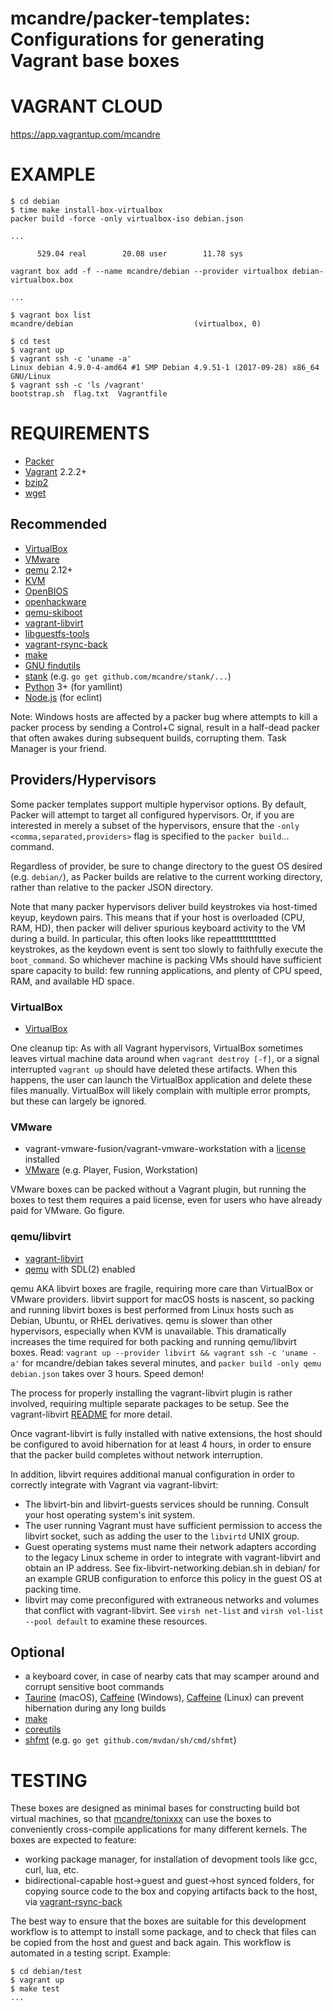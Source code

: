 # mcandre/packer-templates: Configurations for generating Vagrant base boxes

# VAGRANT CLOUD

https://app.vagrantup.com/mcandre

# EXAMPLE

```console
$ cd debian
$ time make install-box-virtualbox
packer build -force -only virtualbox-iso debian.json

...

      529.04 real        20.08 user        11.78 sys

vagrant box add -f --name mcandre/debian --provider virtualbox debian-virtualbox.box

...

$ vagrant box list
mcandre/debian                           (virtualbox, 0)

$ cd test
$ vagrant up
$ vagrant ssh -c 'uname -a'
Linux debian 4.9.0-4-amd64 #1 SMP Debian 4.9.51-1 (2017-09-28) x86_64 GNU/Linux
$ vagrant ssh -c 'ls /vagrant'
bootstrap.sh  flag.txt	Vagrantfile
```

# REQUIREMENTS

* [Packer](https://www.packer.io/)
* [Vagrant](https://www.vagrantup.com/) 2.2.2+
* [bzip2](http://www.bzip.org)
* [wget](https://www.gnu.org/software/wget/)

## Recommended

* [VirtualBox](https://www.virtualbox.org/)
* [VMware](https://www.vmware.com/)
* [qemu](https://www.qemu.org/) 2.12+
* [KVM](https://wiki.qemu.org/Features/KVM)
* [OpenBIOS](https://www.openfirmware.info/OpenBIOS)
* [openhackware](https://github.com/qemu/openhackware)
* [qemu-skiboot](https://github.com/qemu/skiboot)
* [vagrant-libvirt](https://github.com/vagrant-libvirt/vagrant-libvirt)
* [libguestfs-tools](http://libguestfs.org/)
* [vagrant-rsync-back](https://github.com/smerrill/vagrant-rsync-back)
* [make](https://www.gnu.org/software/make/)
* [GNU findutils](https://www.gnu.org/software/findutils/)
* [stank](https://github.com/mcandre/stank) (e.g. `go get github.com/mcandre/stank/...`)
* [Python](https://www.python.org) 3+ (for yamllint)
* [Node.js](https://nodejs.org/en/) (for eclint)

Note: Windows hosts are affected by a packer bug where attempts to kill a packer process by sending a Control+C signal, result in a half-dead packer that often awakes during subsequent builds, corrupting them. Task Manager is your friend.

## Providers/Hypervisors

Some packer templates support multiple hypervisor options. By default, Packer will attempt to target all configured hypervisors. Or, if you are interested in merely a subset of the hypervisors, ensure that the `-only <comma,separated,providers>` flag is specified to the `packer build`... command.

Regardless of provider, be sure to change directory to the guest OS desired (e.g. `debian/`), as Packer builds are relative to the current working directory, rather than relative to the packer JSON directory.

Note that many packer hypervisors deliver build keystrokes via host-timed keyup, keydown pairs. This means that if your host is overloaded (CPU, RAM, HD), then packer will deliver spurious keyboard activity to the VM during a build. In particular, this often looks like repeatttttttttttted keystrokes, as the keydown event is sent too slowly to faithfully execute the `boot_command`. So whichever machine is packing VMs should have sufficient spare capacity to build: few running applications, and plenty of CPU speed, RAM, and available HD space.

### VirtualBox

* [VirtualBox](https://www.virtualbox.org/wiki/Downloads)

One cleanup tip: As with all Vagrant hypervisors, VirtualBox sometimes leaves virtual machine data around when `vagrant destroy [-f]`, or a signal interrupted `vagrant up` should have deleted these artifacts. When this happens, the user can launch the VirtualBox application and delete these files manually. VirtualBox will likely complain with multiple error prompts, but these can largely be ignored.

### VMware

* vagrant-vmware-fusion/vagrant-vmware-workstation with a [license](https://www.vagrantup.com/docs/vmware/installation.html) installed
* [VMware](https://www.vmware.com/) (e.g. Player, Fusion, Workstation)

VMware boxes can be packed without a Vagrant plugin, but running the boxes to test them requires a paid license, even for users who have already paid for VMware. Go figure.

### qemu/libvirt

* [vagrant-libvirt](https://github.com/vagrant-libvirt/vagrant-libvirt)
* [qemu](https://www.qemu.org/) with SDL(2) enabled

qemu AKA libvirt boxes are fragile, requiring more care than VirtualBox or VMware providers. libvirt support for macOS hosts is nascent, so packing and running libvirt boxes is best performed from Linux hosts such as Debian, Ubuntu, or RHEL derivatives. qemu is slower than other hypervisors, especially when KVM is unavailable. This dramatically increases the time required for both packing and running qemu/libvirt boxes. Read: `vagrant up --provider libvirt && vagrant ssh -c 'uname -a'` for mcandre/debian takes several minutes, and `packer build -only qemu debian.json` takes over 3 hours. Speed demon!

The process for properly installing the vagrant-libvirt plugin is rather involved, requiring multiple separate packages to be setup. See the vagrant-libvirt [README](https://github.com/vagrant-libvirt/vagrant-libvirt/blob/master/README.md) for more detail.

Once vagrant-libvirt is fully installed with native extensions, the host should be configured to avoid hibernation for at least 4 hours, in order to ensure that the packer build completes without network interruption.

In addition, libvirt requires additional manual configuration in order to correctly integrate with Vagrant via vagrant-libvirt:

* The libvirt-bin and libvirt-guests services should be running. Consult your host operating system's init system.
* The user running Vagrant must have sufficient permission to access the libvirt socket, such as adding the user to the `libvirtd` UNIX group.
* Guest operating systems must name their network adapters according to the legacy Linux scheme in order to integrate with vagrant-libvirt and obtain an IP address. See fix-libvirt-networking.debian.sh in debian/ for an example GRUB configuration to enforce this policy in the guest OS at packing time.
* libvirt may come preconfigured with extraneous networks and volumes that conflict with vagrant-libvirt. See `virsh net-list` and `virsh vol-list --pool default` to examine these resources.

## Optional

* a keyboard cover, in case of nearby cats that may scamper around and corrupt sensitive boot commands
* [Taurine](https://itunes.apple.com/us/app/taurine/id960276676) (macOS), [Caffeine](http://www.zhornsoftware.co.uk/caffeine/) (Windows), [Caffeine](https://launchpad.net/caffeine) (Linux) can prevent hibernation during any long builds
* [make](https://www.gnu.org/software/make://www.gnu.org/software/make/)
* [coreutils](https://www.gnu.org/software/coreutils/coreutils.html)
* [shfmt](https://github.com/mvdan/sh) (e.g. `go get github.com/mvdan/sh/cmd/shfmt`)

# TESTING

These boxes are designed as minimal bases for constructing build bot virtual machines, so that [mcandre/tonixxx](tonixxx) can use the boxes to conveniently cross-compile applications for many different kernels. The boxes are expected to feature:

* working package manager, for installation of devopment tools like gcc, curl, lua, etc.
* bidirectional-capable host->guest and guest->host synced folders, for copying source code to the box and copying artifacts back to the host, via [vagrant-rsync-back](https://github.com/smerrill/vagrant-rsync-back)

The best way to ensure that the boxes are suitable for this development workflow is to attempt to install some package, and to check that files can be copied from the host and guest and back again. This workflow is automated in a testing script. Example:

```console
$ cd debian/test
$ vagrant up
$ make test
...
```
